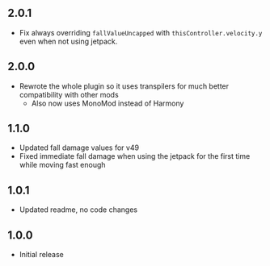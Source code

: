 ## 2.0.1

- Fix always overriding `fallValueUncapped` with `thisController.velocity.y` even when not using jetpack.

## 2.0.0

- Rewrote the whole plugin so it uses transpilers for much better compatibility with other mods
    - Also now uses MonoMod instead of Harmony

## 1.1.0

- Updated fall damage values for v49
- Fixed immediate fall damage when using the jetpack for the first time while moving fast enough

## 1.0.1

- Updated readme, no code changes

## 1.0.0

- Initial release